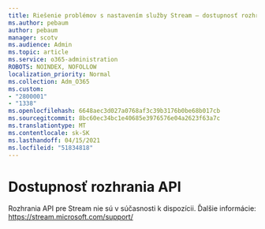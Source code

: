 ```yaml
---
title: Riešenie problémov s nastavením služby Stream – dostupnosť rozhrania API
ms.author: pebaum
author: pebaum
manager: scotv
ms.audience: Admin
ms.topic: article
ms.service: o365-administration
ROBOTS: NOINDEX, NOFOLLOW
localization_priority: Normal
ms.collection: Adm_O365
ms.custom:
- "2800001"
- "1338"
ms.openlocfilehash: 6648aec3d027a0768af3c39b3176b0be68b017cb
ms.sourcegitcommit: 8bc60ec34bc1e40685e3976576e04a2623f63a7c
ms.translationtype: MT
ms.contentlocale: sk-SK
ms.lasthandoff: 04/15/2021
ms.locfileid: "51834818"
---
```

# <a name="api-availability"></a>Dostupnosť rozhrania API

Rozhrania API pre Stream nie sú v súčasnosti k dispozícii.
Ďalšie informácie: https://stream.microsoft.com/support/
